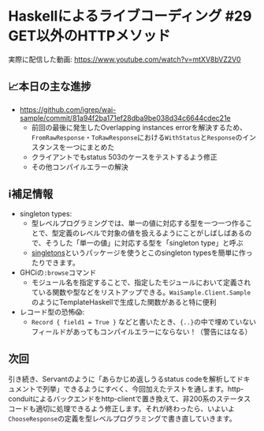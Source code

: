 # Haskellによるライブコーディング #29 GET以外のHTTPメソッド

実際に配信した動画: <https://www.youtube.com/watch?v=mtXV8bVZ2V0>

## 📈本日の主な進捗

- <https://github.com/igrep/wai-sample/commit/81a94f2ba171ef28dba9be038d34c6644cdec21e>
    - 前回の最後に発生したOverlapping instances errorを解決するため、`FromRawResponse`・`ToRawResponse`における`WithStatus`と`Response`のインスタンスを一つにまとめた
    - クライアントでもstatus 503のケースをテストするよう修正
    - その他コンパイルエラーの解決

## ℹ️補足情報

- singleton types:
    - 型レベルプログラミングでは、単一の値に対応する型を一つ一つ作ることで、型定義のレベルで対象の値を扱えるようにことがしばしばあるので、そうした「単一の値」に対応する型を「singleton type」と呼ぶ
    - [singletons](https://hackage.haskell.org/package/singletons)というパッケージを使うとこのsingleton typesを簡単に作ったりできます。
- GHCiの`:browse`コマンド
    - モジュール名を指定することで、指定したモジュールにおいて定義されている関数や型などをリストアップできる。`WaiSample.Client.Sample`のようにTemplateHaskellで生成した関数があると特に便利
- レコード型の恐怖😱:
    - `Record { field1 = True }` などと書いたとき、`{..}`の中で埋めていないフィールドがあってもコンパイルエラーにならない！（警告にはなる）

## 次回

引き続き、Servantのように「あらかじめ返しうるstatus codeを解析してドキュメントで列挙」できるようにすべく、今回加えたテストを通します。http-conduitによるバックエンドをhttp-clientで置き換えて、非200系のステータスコードも適切に処理できるよう修正します。それが終わったら、いよいよ`ChooseResponse`の定義を型レベルプログラミングで書き直していきます。
